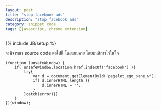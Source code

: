 ```yaml
---
layout: post
title: "stop facebook ads"
description: "stop facebook ads"
category: snippet code
tags: [javascript, chrome extension]
---
```

{% include JB/setup %}

จงพิจารณา source code ต่อไปนี้ โดยแยบคาย โดยมนสิการไว้ในใจ

	(function (unsafeWindow) {
		if( unsafeWindow.location.href.indexOf('facebook') ){
			try{
				var d = document.getElementById('pagelet_ego_pane_w');
				if( d.innerHTML.length ){
					d.innerHTML = '';
				}
			}catch(error){}
		}
	})(window);